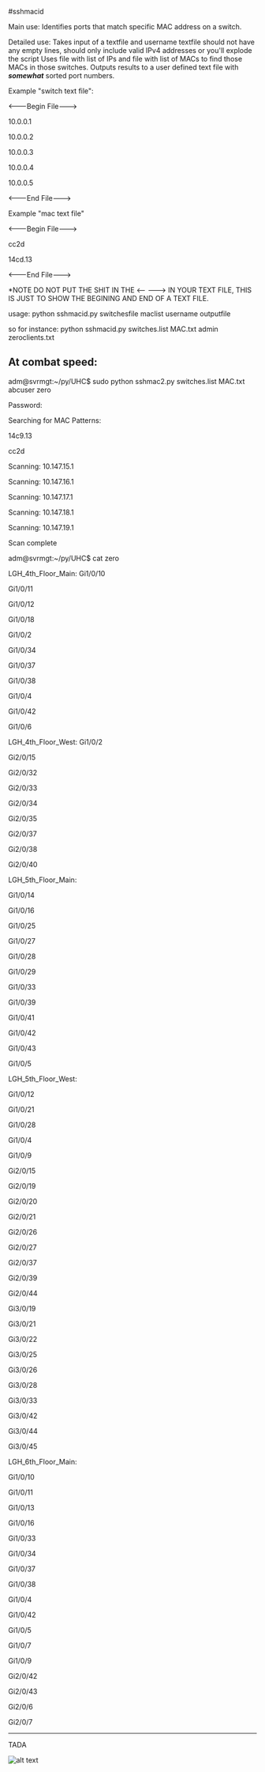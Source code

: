 #sshmacid

Main use: Identifies ports that match specific MAC address on a switch.

Detailed use: Takes input of a textfile and username
textfile should not have any empty lines, should only include valid IPv4 addresses or you'll explode the script
Uses file with list of IPs and file with list of MACs to find those MACs in those switches.  Outputs results to a user defined text file with ***somewhat*** sorted port numbers.  

Example "switch text file":

<---Begin File--->

10.0.0.1

10.0.0.2

10.0.0.3

10.0.0.4

10.0.0.5

<---End File--->

Example "mac text file"

<---Begin File--->

cc2d

14cd.13

<---End File--->

*NOTE DO NOT PUT THE SHIT IN THE <-- ---> IN YOUR TEXT FILE, THIS IS JUST TO SHOW THE BEGINING AND END OF A TEXT FILE.  

usage:
python sshmacid.py switchesfile maclist username outputfile
  
so for instance:
python sshmacid.py switches.list MAC.txt admin zeroclients.txt

At combat speed:
--------------------------
adm@svrmgt:~/py/UHC$ sudo python sshmac2.py switches.list MAC.txt abcuser zero

Password:

Searching for MAC Patterns:

14c9.13


cc2d


Scanning: 10.147.15.1

Scanning: 10.147.16.1

Scanning: 10.147.17.1

Scanning: 10.147.18.1

Scanning: 10.147.19.1

Scan complete

adm@svrmgt:~/py/UHC$ cat zero

LGH_4th_Floor_Main:
Gi1/0/10

Gi1/0/11

Gi1/0/12

Gi1/0/18

Gi1/0/2

Gi1/0/34

Gi1/0/37

Gi1/0/38

Gi1/0/4

Gi1/0/42

Gi1/0/6


LGH_4th_Floor_West:
Gi1/0/2

Gi2/0/15

Gi2/0/32

Gi2/0/33

Gi2/0/34

Gi2/0/35

Gi2/0/37

Gi2/0/38

Gi2/0/40


LGH_5th_Floor_Main:

Gi1/0/14

Gi1/0/16

Gi1/0/25

Gi1/0/27

Gi1/0/28

Gi1/0/29

Gi1/0/33

Gi1/0/39

Gi1/0/41

Gi1/0/42

Gi1/0/43

Gi1/0/5


LGH_5th_Floor_West:

Gi1/0/12

Gi1/0/21

Gi1/0/28

Gi1/0/4

Gi1/0/9

Gi2/0/15

Gi2/0/19

Gi2/0/20

Gi2/0/21

Gi2/0/26

Gi2/0/27

Gi2/0/37

Gi2/0/39

Gi2/0/44

Gi3/0/19

Gi3/0/21

Gi3/0/22

Gi3/0/25

Gi3/0/26

Gi3/0/28

Gi3/0/33

Gi3/0/42

Gi3/0/44

Gi3/0/45


LGH_6th_Floor_Main:

Gi1/0/10

Gi1/0/11

Gi1/0/13

Gi1/0/16

Gi1/0/33

Gi1/0/34

Gi1/0/37

Gi1/0/38

Gi1/0/4

Gi1/0/42

Gi1/0/5

Gi1/0/7

Gi1/0/9

Gi2/0/42

Gi2/0/43

Gi2/0/6

Gi2/0/7

------------

TADA

![alt text](https://vignette.wikia.nocookie.net/looneytunes/images/e/e1/All.jpg/revision/latest/scale-to-width-down/260?cb=20150313020828)
